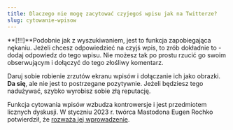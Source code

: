 ```yaml
---
title: Dlaczego nie mogę zacytować czyjegoś wpisu jak na Twitterze?
slug: cytowanie-wpisow
---
```


**[!!!]**Podobnie jak z wyszukiwaniem, jest to funkcja zapobiegająca nękaniu. Jeżeli chcesz odpowiedzieć na czyjś wpis, to zrób dokładnie to - dodaj odpowiedz do tego wpisu. Nie możesz tak po prostu rzucić go swoim obserwującym i dołączyć do tego złośliwy komentarz.

Daruj sobie robienie zrzutów ekranu wpisów i dołączanie ich jako obrazki. **Da się**, ale nie jest to postrzegane pozytywnie. Jeżeli będziesz tego nadużywać, szybko wyrobisz sobie złą reputację.

Funkcja cytowania wpisów wzbudza kontrowersje i jest przedmiotem licznych dyskusji. W styczniu 2023 r. twórca Mastodona Eugen Rochko potwierdził, że [rozważa jej wprowadzenie](https://mastodon.social/@Gargron/109623891328707089).
